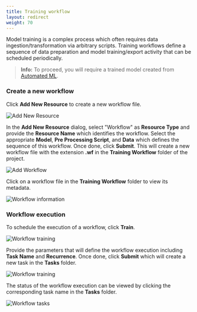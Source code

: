 ```yaml
---
title: Training workflow
layout: redirect
weight: 70
---
```


Model training is a complex process which often requires data ingestion/transformation via arbitrary scripts. Training workflows define a sequence of data preparation and model training/export activity that can be scheduled periodically.

> **Info:** To proceed, you will require a trained model created from [Automated ML](/machine-learning/web-app-mlw/#automl).

### Create a new workflow

Click **Add New Resource** to create a new workflow file.

![Add New Resource](/images/zementis/mlw-app-resource-add-new.png)

In the **Add New Resource** dialog, select "Workflow" as **Resource Type** and provide the **Resource Name** which identifies the workflow. Select the appropriate **Model**, **Pre Processing Script**, and **Data** which defines the sequence of this workflow. Once done, click **Submit**. This will create a new workflow file with the extension **.wf** in the **Training Workflow** folder of the project.

![Add Workflow](/images/zementis/mlw-app-resource-add-workflow.png)

Click on a workflow file in the **Training Workflow** folder to view its metadata.

![Workflow information](/images/zementis/mlw-app-resource-workflow.png)

### Workflow execution

To schedule the execution of a workflow, click **Train**.

![Workflow training](/images/zementis/mlw-app-resource-workflow-train.png)

Provide the parameters that will define the workflow execution including **Task Name** and **Recurrence**. Once done, click **Submit** which will create a new task in the **Tasks** folder.

![Workflow training](/images/zementis/mlw-app-resource-workflow-training-params.png)

The status of the workflow execution can be viewed by clicking the corresponding task name in the **Tasks** folder.

![Workflow tasks](/images/zementis/mlw-app-task-workflow.png)
